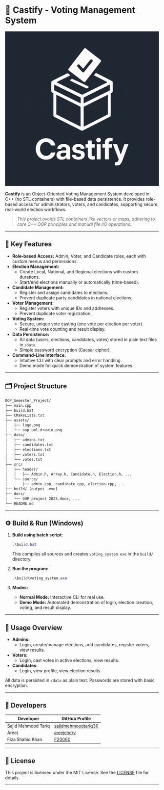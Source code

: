 # 🎯 Castify - Voting Management System

![Castify logo](./assets/logo.png)

**Castify** is an Object-Oriented Voting Management System developed in C++ (no STL containers) with file-based data persistence. It provides role-based access for administrators, voters, and candidates, supporting secure, real-world election workflows.

> _This project avoids STL containers like vectors or maps, adhering to core C++ OOP principles and manual file I/O operations._

---

## 📌 Key Features

- **Role-based Access:** Admin, Voter, and Candidate roles, each with custom menus and permissions.
- **Election Management:**
  - Create Local, National, and Regional elections with custom durations.
  - Start/end elections manually or automatically (time-based).
- **Candidate Management:**
  - Register and assign candidates to elections.
  - Prevent duplicate party candidates in national elections.
- **Voter Management:**
  - Register voters with unique IDs and addresses.
  - Prevent duplicate voter registration.
- **Voting System:**
  - Secure, unique vote casting (one vote per election per voter).
  - Real-time vote counting and result display.
- **Data Persistence:**
  - All data (users, elections, candidates, votes) stored in plain text files in `/data`.
  - Simple password encryption (Caesar cipher).
- **Command-Line Interface:**
  - Intuitive CLI with clear prompts and error handling.
  - Demo mode for quick demonstration of system features.

---

## 🗂️ Project Structure

``` text
OOP_Semester_Project/
├── main.cpp
├── build.bat
├── CMakeLists.txt
├── assets/
│   ├── logo.png
│   └── oop uml.drawio.png
├── data/
│   ├── admins.txt
│   ├── candidates.txt
│   ├── elections.txt
│   ├── voters.txt
│   └── votes.txt
├── src/
│   ├── header/
│   │   ├── Admin.h, Array.h, Candidate.h, Election.h, ...
│   └── source/
│       ├── admin.cpp, candidate.cpp, election.cpp, ...
├── build/ (output .exe)
├── docs/
│   └── OOP project 2025.docx, ...
└── README.md
```

---

## ⚙️ Build & Run (Windows)

1. **Build using batch script:**

   ```powershell
   .\build.bat
   ```

   This compiles all sources and creates `voting_system.exe` in the `build/` directory.

2. **Run the program:**

   ```powershell
   .\build\voting_system.exe
   ```

3. **Modes:**
   - **Normal Mode:** Interactive CLI for real use.
   - **Demo Mode:** Automated demonstration of login, election creation, voting, and result display.

---

## 📝 Usage Overview

- **Admins:**
  - Login, create/manage elections, add candidates, register voters, view results.
- **Voters:**
  - Login, cast votes in active elections, view results.
- **Candidates:**
  - Login, view profile, view election results.

All data is persisted in `/data` as plain text. Passwords are stored with basic encryption.

---

## 👥 Developers

| Developer              | GitHub Profile                                 |
|-----------------------|------------------------------------------------|
| Sajid Mehmood Tariq   | [sajidmehmoodtariq30](https://github.com/sajidmehmoodtariq30) |
| Areej                 | [areejchdry](https://github.com/areejchdry)    |
| Fiza Shahid Khan      | [F20060](https://github.com/F20060)            |

---

## 📜 License

This project is licensed under the MIT License. See the [LICENSE](LICENSE) file for details.

---
